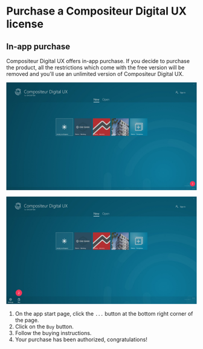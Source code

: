 # Purchase a Compositeur Digital UX license

## In-app purchase

Compositeur Digital UX offers in-app purchase. If you decide to purchase the product, all the restrictions which come with the free version will be removed and you'll use an unlimited version of Compositeur Digital UX. 

![1. Buy license](img/buy-1.jpg)

![2. Buy license](img/buy-2.jpg)

1. On the app start page, click the `...` button at the bottom right corner of the page.
1. Click on the `Buy` button.
1. Follow the buying instructions.
1. Your purchase has been authorized, congratulations!
